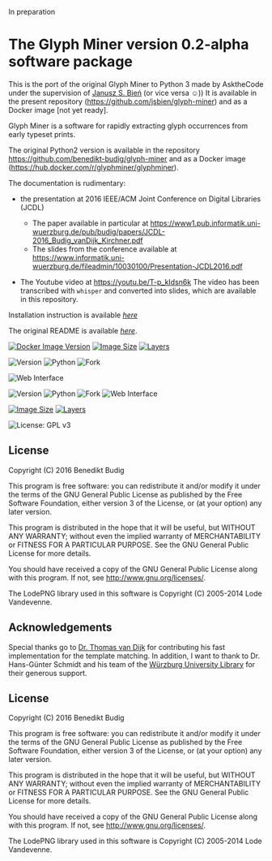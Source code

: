 In preparation

# The Glyph Miner version 0.2-alpha software package
This is the port of the original Glyph Miner to Python 3 made by
AsktheCode under the supervision of [Janusz
S. Bień](https://orcid.org/0000-0001-5006-8183) (or vice versa ☺)) It
is available in the present repository
(https://github.com/jsbien/glyph-miner) and as a Docker image [not yet ready].


Glyph Miner is a software for rapidly extracting glyph occurrences from early
typeset prints. 

The original Python2 version is available in the repository
https://github.com/benedikt-budig/glyph-miner and as a Docker image
(https://hub.docker.com/r/glyphminer/glyphminer).

The documentation is rudimentary:

* the presentation at 2016 IEEE/ACM Joint
Conference on Digital Libraries (JCDL)
  * The paper available in particular at https://www1.pub.informatik.uni-wuerzburg.de/pub/budig/papers/JCDL-2016_Budig_vanDijk_Kirchner.pdf
  * The slides from the conference available at https://www.informatik.uni-wuerzburg.de/fileadmin/10030100/Presentation-JCDL2016.pdf

* The Youtube video at https://youtu.be/T-p_kIdsn6k The video has been
transcribed with `whisper` and converted into slides, which are available in
this repository.

Installation instruction is available [*here*](INSTALL.md)

The original README is available [*here*](README.md).

[![Docker Image Version](https://img.shields.io/docker/v/glyphminer/glyphminer?sort=semver)](https://hub.docker.com/r/glyphminer/glyphminer)
[![Image Size](https://img.shields.io/badge/size-203.6MB-lightgrey)](https://hub.docker.com/r/glyphminer/glyphminer) [![Layers](https://img.shields.io/badge/layers-18-blue)](https://hub.docker.com/r/glyphminer/glyphminer)

![Version](https://img.shields.io/badge/version-1.1-blue)
![Python](https://img.shields.io/badge/python-3.8%2B-blue)
![Fork](https://img.shields.io/badge/fork-Python3%20port-blue)

![Web Interface](https://img.shields.io/badge/interface-web--based-brightgreen)

![Version](https://img.shields.io/badge/version-1.1-blue)
![Python](https://img.shields.io/badge/python-3.8%2B-blue)
![Fork](https://img.shields.io/badge/fork-Python3%20port-blue)
![Web Interface](https://img.shields.io/badge/interface-web--based-brightgreen)

[![Image Size](https://img.shields.io/badge/size-203.6MB-lightgrey)](https://hub.docker.com/r/glyphminer/glyphminer) [![Layers](https://imreg.shields.io/badge/layers-18-blue)](https://hub.docker.com/r/glyphminer/glyphminer)


![License: GPL v3](https://img.shields.io/badge/License-GPLv3-blue.svg)

## License
Copyright (C) 2016 Benedikt Budig

This program is free software: you can redistribute it and/or modify
it under the terms of the GNU General Public License as published by
the Free Software Foundation, either version 3 of the License, or
(at your option) any later version.

This program is distributed in the hope that it will be useful,
but WITHOUT ANY WARRANTY; without even the implied warranty of
MERCHANTABILITY or FITNESS FOR A PARTICULAR PURPOSE.  See the
GNU General Public License for more details.

You should have received a copy of the GNU General Public License
along with this program.  If not, see <http://www.gnu.org/licenses/>.

The LodePNG library used in this software is Copyright (C) 2005-2014 Lode
Vandevenne.


## Acknowledgements
Special thanks go to [Dr. Thomas van Dijk](http://www1.informatik.uni-wuerzburg.de/en/staff/dijk_thomas_van/)
for contributing his fast implementation for the template matching. In addition,
I want to thank to Dr. Hans-Günter Schmidt and his team of the
[Würzburg University Library](http://www.bibliothek.uni-wuerzburg.de/en/ub_infos/contact/departments/digitization_centre/)
 for their generous support.

## License
Copyright (C) 2016 Benedikt Budig

This program is free software: you can redistribute it and/or modify
it under the terms of the GNU General Public License as published by
the Free Software Foundation, either version 3 of the License, or
(at your option) any later version.

This program is distributed in the hope that it will be useful,
but WITHOUT ANY WARRANTY; without even the implied warranty of
MERCHANTABILITY or FITNESS FOR A PARTICULAR PURPOSE.  See the
GNU General Public License for more details.

You should have received a copy of the GNU General Public License
along with this program.  If not, see <http://www.gnu.org/licenses/>.

The LodePNG library used in this software is Copyright (C) 2005-2014 Lode
Vandevenne.
